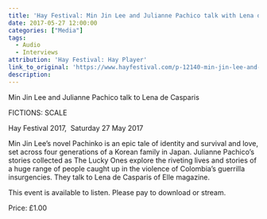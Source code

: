 ```yaml
---
title: 'Hay Festival: Min Jin Lee and Julianne Pachico talk with Lena de Casparis  (Audio)'
date: 2017-05-27 12:00:00
categories: ["Media"]
tags:
  - Audio
  - Interviews
attribution: 'Hay Festival: Hay Player'
link_to_original: 'https://www.hayfestival.com/p-12140-min-jin-lee-and-julianne-pachico-talk-to-lena-de-casparis.aspx'
description:
---
```



Min Jin Lee and Julianne Pachico talk to Lena de Casparis

FICTIONS: SCALE

Hay Festival 2017,  Saturday 27 May 2017

Min Jin Lee’s novel Pachinko is an epic tale of identity and survival and love, set across four generations of a Korean family in Japan. Julianne Pachico’s stories collected as The Lucky Ones explore the riveting lives and stories of a huge range of people caught up in the violence of Colombia’s guerrilla insurgencies. They talk to Lena de Casparis of Elle magazine.

This event is available to listen. Please pay to download or stream.

Price: £1.00